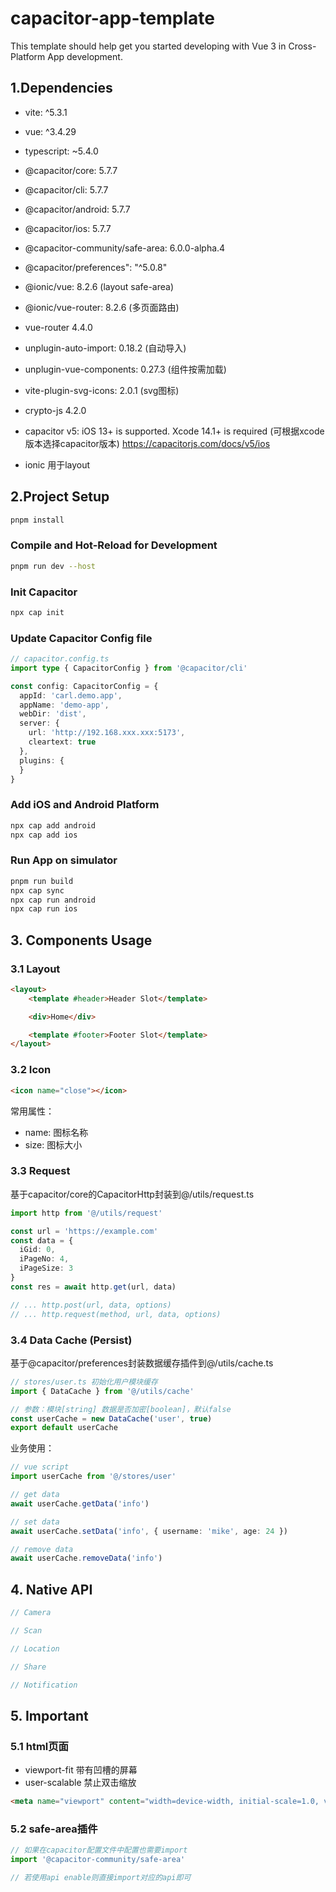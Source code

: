 # capacitor-app-template

This template should help get you started developing with Vue 3 in Cross-Platform App development.

## 1.Dependencies
- vite: ^5.3.1
- vue: ^3.4.29
- typescript: ~5.4.0
- @capacitor/core: 5.7.7 
- @capacitor/cli: 5.7.7 
- @capacitor/android: 5.7.7
- @capacitor/ios: 5.7.7
- @capacitor-community/safe-area: 6.0.0-alpha.4
- @capacitor/preferences": "^5.0.8"
- @ionic/vue: 8.2.6  (layout safe-area)
- @ionic/vue-router: 8.2.6 (多页面路由)
- vue-router 4.4.0
- unplugin-auto-import: 0.18.2 (自动导入)
- unplugin-vue-components: 0.27.3 (组件按需加载)
- vite-plugin-svg-icons: 2.0.1 (svg图标)
- crypto-js 4.2.0

- capacitor v5: iOS 13+ is supported. Xcode 14.1+ is required (可根据xcode版本选择capacitor版本)
https://capacitorjs.com/docs/v5/ios
- ionic 用于layout



## 2.Project Setup

```sh
pnpm install
```

### Compile and Hot-Reload for Development

```sh
pnpm run dev --host
```

### Init Capacitor

```sh
npx cap init
```

### Update Capacitor Config file

```typescript
// capacitor.config.ts
import type { CapacitorConfig } from '@capacitor/cli'

const config: CapacitorConfig = {
  appId: 'carl.demo.app',
  appName: 'demo-app',
  webDir: 'dist',
  server: {
    url: 'http://192.168.xxx.xxx:5173',
    cleartext: true
  },
  plugins: {
  }
}
```

### Add iOS and Android Platform

```sh
npx cap add android
npx cap add ios
```

### Run App on simulator

```sh
pnpm run build
npx cap sync
npx cap run android
npx cap run ios
```

## 3. Components Usage

### 3.1 Layout
```html
<layout>
    <template #header>Header Slot</template>

    <div>Home</div>

    <template #footer>Footer Slot</template>
</layout>
```

### 3.2 Icon

```html
<icon name="close"></icon>
```
常用属性：
- name: 图标名称
- size: 图标大小

### 3.3 Request
基于capacitor/core的CapacitorHttp封装到@/utils/request.ts

```typescript
import http from '@/utils/request'

const url = 'https://example.com'
const data = {
  iGid: 0,
  iPageNo: 4,
  iPageSize: 3
}
const res = await http.get(url, data)

// ... http.post(url, data, options)
// ... http.request(method, url, data, options)
```

### 3.4 Data Cache (Persist)
基于@capacitor/preferences封装数据缓存插件到@/utils/cache.ts

```typescript
// stores/user.ts 初始化用户模块缓存
import { DataCache } from '@/utils/cache'

// 参数：模块[string] 数据是否加密[boolean]，默认false
const userCache = new DataCache('user', true)
export default userCache
```
业务使用：
```typescript
// vue script
import userCache from '@/stores/user'

// get data
await userCache.getData('info')

// set data
await userCache.setData('info', { username: 'mike', age: 24 })

// remove data
await userCache.removeData('info')
```

## 4. Native API

```typescript
// Camera

// Scan

// Location

// Share

// Notification


```

## 5. Important

### 5.1 html页面
- viewport-fit 带有凹槽的屏幕
- user-scalable 禁止双击缩放

```html
<meta name="viewport" content="width=device-width, initial-scale=1.0, viewport-fit=cover,maximum-scale=1.0, user-scalable=0" />
```

### 5.2 safe-area插件

```typescript
// 如果在capacitor配置文件中配置也需要import
import '@capacitor-community/safe-area'

// 若使用api enable则直接import对应的api即可
```